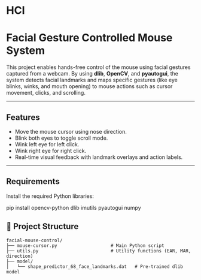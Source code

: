 # HCI
# Facial Gesture Controlled Mouse System

This project enables hands-free control of the mouse using facial gestures captured from a webcam. By using **dlib**, **OpenCV**, and **pyautogui**, the system detects facial landmarks and maps specific gestures (like eye blinks, winks, and mouth opening) to mouse actions such as cursor movement, clicks, and scrolling.

---

## Features

- Move the mouse cursor using nose direction.
- Blink both eyes to toggle scroll mode.
- Wink left eye for left click.
- Wink right eye for right click.
- Real-time visual feedback with landmark overlays and action labels.

---

## Requirements

Install the required Python libraries:

pip install opencv-python dlib imutils pyautogui numpy

## 📁 Project Structure

```text
facial-mouse-control/
├── mouse-cursor.py                    # Main Python script
├── utils.py                           # Utility functions (EAR, MAR, direction)
├── model/
│   └── shape_predictor_68_face_landmarks.dat   # Pre-trained dlib model
